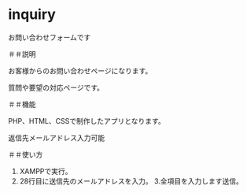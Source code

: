 # inquiry

お問い合わせフォームです

＃＃説明

お客様からのお問い合わせページになります。

質問や要望の対応ページです。

＃＃機能

PHP、HTML、CSSで制作したアプリとなります。

返信先メールアドレス入力可能

＃＃使い方

1. XAMPPで実行。
2. 28行目に送信先のメールアドレスを入力。
3.全項目を入力します送信。
